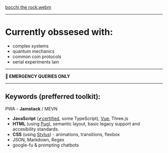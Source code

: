 [bocchi the rock.webm](https://user-images.githubusercontent.com/1358525/232167810-92d2a537-a334-47f9-8b83-b3c47b3c2630.webm)

________
# Currently obssesed with:
- complex systems
- quantum mechanics
- common coin protocols
- serial experiments lain

___

**🔕 EMERGENCY QUERIES ONLY**

---
## Keywords (prefferred toolkit):
PWA - **Jamstack** / MEVN
- **JavaScript** ([✔certified](https://www.codingame.com/certification/-puCnxypDGuhn70zj2KZuw), some TypeScript), [Vue](https://vuejs.org), Three.js
- **HTML** (using [Pug](https://pugjs.org/)), semantic layout, basic legacy support and accesibility standards.
- **CSS** (using [Stylus](https://stylus-lang.com)) - animations, transitions, flexbox
- JSON, Markdown, Regex  
- google-fu & prompting chatbots
